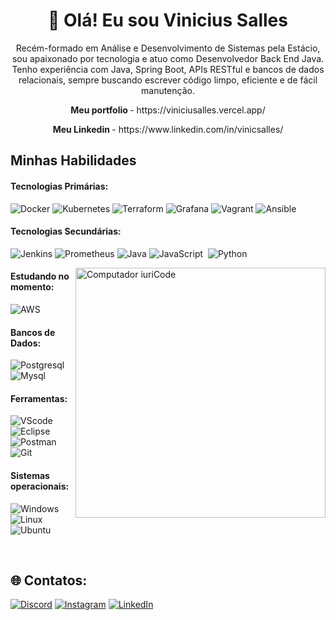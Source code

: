 <h1 align="center"> 👋 Olá! Eu sou Vinicius Salles </h1>
<p align="center">Recém-formado em Análise e Desenvolvimento de Sistemas pela Estácio, sou apaixonado por tecnologia e atuo como Desenvolvedor Back End Java. Tenho experiência com Java, Spring Boot, APIs RESTful e bancos de dados relacionais, sempre buscando escrever código limpo, eficiente e de fácil manutenção.</p>

<p align="center"><strong>Meu portfolio </strong>- https://viniciusalles.vercel.app/</p>
<p align="center"><strong>Meu Linkedin </strong>- https://www.linkedin.com/in/vinicsalles/</p>

## Minhas Habilidades

#### Tecnologias Primárias:
![Docker](https://img.shields.io/badge/docker-%230db7ed.svg?style=for-the-badge&logo=docker&logoColor=white)
![Kubernetes](https://img.shields.io/badge/kubernetes-%23326ce5.svg?style=for-the-badge&logo=kubernetes&logoColor=white)
![Terraform](https://img.shields.io/badge/terraform-%235835CC.svg?style=for-the-badge&logo=terraform&logoColor=white)
![Grafana](https://img.shields.io/badge/grafana-%23F46800.svg?style=for-the-badge&logo=grafana&logoColor=white)
![Vagrant](https://img.shields.io/badge/vagrant-%231563FF.svg?style=for-the-badge&logo=vagrant&logoColor=white)
![Ansible](https://img.shields.io/badge/ansible-%231A1918.svg?style=for-the-badge&logo=ansible&logoColor=white)

#### Tecnologias Secundárias:
![Jenkins](https://img.shields.io/badge/jenkins-%232C5263.svg?style=for-the-badge&logo=jenkins&logoColor=white)
![Prometheus](https://img.shields.io/badge/Prometheus-E6522C?style=for-the-badge&logo=Prometheus&logoColor=white)
![Java](https://img.shields.io/badge/java-%23ED8B00.svg?style=for-the-badge&logo=openjdk&logoColor=white)
![JavaScript](https://img.shields.io/badge/JavaScript-F7DF1E?style=for-the-badge&logo=javascript&logoColor=black)&nbsp;
![Python](https://img.shields.io/badge/python-3670A0?style=for-the-badge&logo=python&logoColor=ffdd54)



<img src="https://raw.githubusercontent.com/MicaelliMedeiros/micaellimedeiros/master/image/computer-illustration.png" min-width="400px" max-width="400px" width="400px" align="right" alt="Computador iuriCode">

#### Estudando no momento:
![AWS](https://img.shields.io/badge/AWS-%23FF9900.svg?style=for-the-badge&logo=amazon-aws&logoColor=white)


#### Bancos de Dados:
![Postgresql](https://img.shields.io/badge/PostgreSQL-316192?style=for-the-badge&logo=postgresql&logoColor=white)&nbsp;
![Mysql](https://img.shields.io/badge/MySQL-005C84?style=for-the-badge&logo=mysql&logoColor=white)&nbsp;

#### Ferramentas:

![VScode](https://img.shields.io/badge/VSCode-0078D4?style=for-the-badge&logo=visual%20studio%20code&logoColor=white)&nbsp;
![Eclipse](https://img.shields.io/badge/Eclipse-2C2255?style=for-the-badge&logo=eclipse&logoColor=white)&nbsp;
![Postman](https://img.shields.io/badge/Postman-FF6C37?style=for-the-badge&logo=Postman&logoColor=white)&nbsp;
![Git](https://img.shields.io/badge/GIT-E44C30?style=for-the-badge&logo=git&logoColor=white)&nbsp;

#### Sistemas operacionais:
![Windows](https://img.shields.io/badge/Windows-000?style=for-the-badge&logo=windows&logoColor=2CA5E0)
![Linux](https://img.shields.io/badge/Linux-FCC624?style=for-the-badge&logo=linux&logoColor=black)&nbsp;
![Ubuntu](https://img.shields.io/badge/Ubuntu-35495E?style=for-the-badge&logo=ubuntu&logoColor=2CA5E0)


&nbsp;
&nbsp;

## 🌐 Contatos:
[![Discord](https://img.shields.io/badge/Discord-%237289DA.svg?logo=discord&logoColor=white)](https://discord.gg/vinicim2808) [![Instagram](https://img.shields.io/badge/Instagram-%23E4405F.svg?logo=Instagram&logoColor=white)](https://instagram.com/vinicim_salles) [![LinkedIn](https://img.shields.io/badge/LinkedIn-%230077B5.svg?logo=linkedin&logoColor=white)](https://linkedin.com/in/vinicsalles) 
